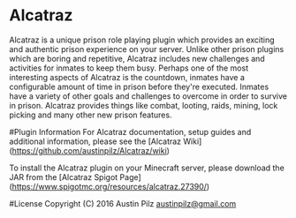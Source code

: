 # Alcatraz
Alcatraz is a unique prison role playing plugin which provides an exciting and authentic prison experience on your server. Unlike other prison plugins which are boring and repetitive, Alcatraz includes new challenges and activities for inmates to keep them busy. Perhaps one of the most interesting aspects of Alcatraz is the countdown, inmates have a configurable amount of time in prison before they're executed. Inmates have a variety of other goals and challenges to overcome in order to survive in prison. Alcatraz provides things like combat, looting, raids, mining, lock picking and many other new prison features.

#Plugin Information
For Alcatraz documentation, setup guides and additional information, please see the [Alcatraz Wiki] (https://github.com/austinpilz/Alcatraz/wiki)

To install the Alcatraz plugin on your Minecraft server, please download the JAR from the [Alcatraz Spigot Page] (https://www.spigotmc.org/resources/alcatraz.27390/)

#License
Copyright (C) 2016 Austin Pilz austinpilz@gmail.com

